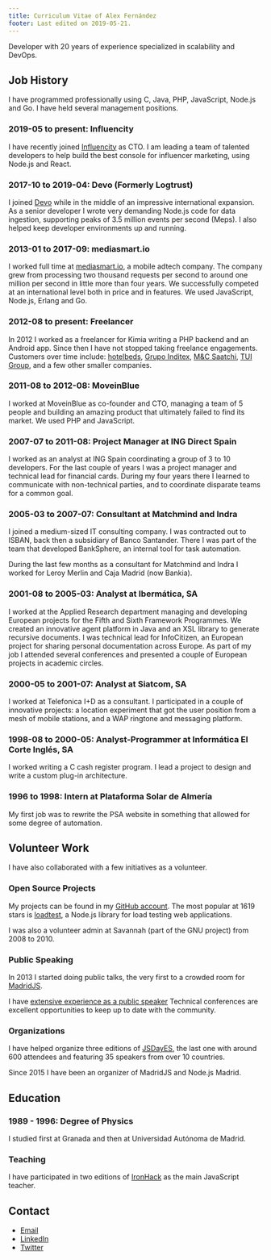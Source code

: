 ```yaml
---
title: Curriculum Vitae of Alex Fernández 
footer: Last edited on 2019-05-21.
---
```


Developer with 20 years of experience specialized in scalability and DevOps.

## Job History

I have programmed professionally using C, Java,
PHP, JavaScript, Node.js and Go.
I have held several management positions.

### 2019-05 to present: Influencity

I have recently joined [Influencity](https://www.influencity.com/) as CTO.
I am leading a team of talented developers
to help build the best console for influencer marketing,
using Node.js and React.

### 2017-10 to 2019-04: Devo (Formerly Logtrust)

I joined [Devo](https://www.devo.com/)
while in the middle of an impressive international expansion.
As a senior developer I wrote very demanding Node.js code for data ingestion,
supporting peaks of 3.5 million events per second (Meps).
I also helped keep developer environments up and running.

### 2013-01 to 2017-09: mediasmart.io

I worked full time at [mediasmart.io](http://mediasmart.io/),
a mobile adtech company.
The company grew from processing two thousand requests per second
to around one million per second in little more than four years.
We successfully competed at an international level
both in price and in features.
We used JavaScript, Node.js, Erlang and Go.

### 2012-08 to present: Freelancer

In 2012 I worked as a freelancer for Kimia writing a PHP backend and an Android app.
Since then I have not stopped taking freelance engagements.
Customers over time include:
[hotelbeds](https://www.hotelbeds.com/home),
[Grupo Inditex](https://www.inditex.com/),
[M&C Saatchi](http://www.mcsaatchimadrid.com/),
[TUI Group](https://www.tuigroup.com/en-en),
and a few other smaller companies.

### 2011-08 to 2012-08: MoveinBlue

I worked at MoveinBlue as co-founder and CTO,
managing a team of 5 people and building an amazing product that ultimately failed to find its market.
We used PHP and JavaScript.

### 2007-07 to 2011-08: Project Manager at ING Direct Spain

I worked as an analyst at ING Spain
coordinating a group of 3 to 10 developers.
For the last couple of years I was a project manager
and technical lead for financial cards.
During my four years there I learned to communicate with non-technical parties,
and to coordinate disparate teams for a common goal.

### 2005-03 to 2007-07: Consultant at Matchmind and Indra

I joined a medium-sized IT consulting company.
I was contracted out to ISBAN,
back then a subsidiary of Banco Santander.
There I was part of the team that developed BankSphere,
an internal tool for task automation.

During the last few months as a consultant for Matchmind and Indra
I worked for Leroy Merlin and Caja Madrid (now Bankia).

### 2001-08 to 2005-03: Analyst at Ibermática, SA

I worked at the Applied Research department managing and developing European projects
for the Fifth and Sixth Framework Programmes.
We created an innovative agent platform in Java
and an XSL library to generate recursive documents.
I was technical lead for InfoCitizen,
an European project for sharing personal documentation across Europe.
As part of my job I attended several conferences and presented a couple of European projects in academic circles.

### 2000-05 to 2001-07: Analyst at Siatcom, SA

I worked at Telefonica I+D as a consultant.
I participated in a couple of innovative projects:
a location experiment that got the user position
from a mesh of mobile stations,
and a WAP ringtone and messaging platform.

### 1998-08 to 2000-05: Analyst-Programmer at Informática El Corte Inglés, SA

I worked writing a C cash register program.
I lead a project to design and write a custom plug-in architecture.

### 1996 to 1998: Intern at Plataforma Solar de Almería

My first job was to rewrite the PSA website in something that allowed for
some degree of automation.

## Volunteer Work

I have also collaborated with a few initiatives as a volunteer.

### Open Source Projects

My projects can be found in my
[GitHub account](https://github.com/alexfernandez/).
The most popular at 1619 stars is
[loadtest](https://github.com/alexfernandez/loadtest),
a Node.js library for load testing web applications.

I was also a volunteer admin at Savannah (part of the GNU project)
from 2008 to 2010.

### Public Speaking

In 2013 I started doing public talks,
the very first to a crowded room for
[MadridJS](http://www.meetup.com/es-ES/madridjs/events/105582592/).

I have
[extensive experience as a public speaker](./speaker.html)
Technical conferences are excellent opportunities to keep up to date with the community.

### Organizations

I have helped organize three editions of
[JSDayES](http://jsday.es/),
the last one with around 600 attendees and featuring 35 speakers from over 10 countries.

Since 2015 I have been an organizer of MadridJS and Node.js Madrid.

## Education

### 1989 - 1996: Degree of Physics

I studied first at Granada and then at Universidad Autónoma de Madrid.

### Teaching

I have participated in two editions of
[IronHack](https://www.ironhack.com/)
as the main JavaScript teacher.

## Contact

* [Email](mailto:alexfernandeznpm@gmail.com)
* [LinkedIn](https://www.linkedin.com/in/pinchito/)
* [Twitter](https://twitter.com/pinchito)

